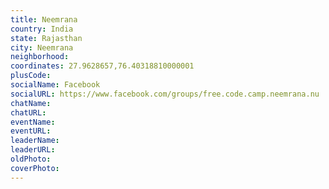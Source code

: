 ```yaml
---
title: Neemrana
country: India
state: Rajasthan
city: Neemrana
neighborhood: 
coordinates: 27.9628657,76.40318810000001
plusCode:
socialName: Facebook
socialURL: https://www.facebook.com/groups/free.code.camp.neemrana.nu
chatName:
chatURL:
eventName:
eventURL:
leaderName:
leaderURL:
oldPhoto: 
coverPhoto:
---
```

